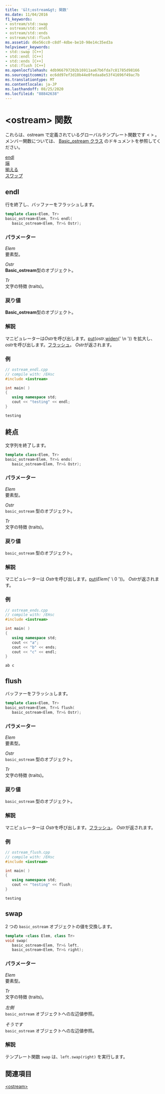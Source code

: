 ```yaml
---
title: '&lt;ostream&gt; 関数'
ms.date: 11/04/2016
f1_keywords:
- ostream/std::swap
- ostream/std::endl
- ostream/std::ends
- ostream/std::flush
ms.assetid: d6e56cc0-c8df-4dbe-be10-98e14c35ed3a
helpviewer_keywords:
- std::swap [C++]
- std::endl [C++]
- std::ends [C++]
- std::flush [C++]
ms.openlocfilehash: 4db966797202b16911aa67b6fda7c81785d98166
ms.sourcegitcommit: ec6dd97ef3d10b44e0fedaa8e53f41696f49ac7b
ms.translationtype: MT
ms.contentlocale: ja-JP
ms.lasthandoff: 08/25/2020
ms.locfileid: "88842638"
---
```

# <a name="ltostreamgt-functions"></a>&lt;ostream&gt; 関数

これらは、ostream で定義されているグローバルテンプレート関数です &lt; &gt; 。 メンバー関数については、 [Basic_ostream クラス](basic-ostream-class.md) のドキュメントを参照してください。

[endl](#endl)\
[端](#ends)\
[揃える](#flush)\
[スワップ](#swap)

## <a name="endl"></a>endl

行を終了し、バッファーをフラッシュします。

```cpp
template class<Elem, Tr>
basic_ostream<Elem, Tr>& endl(
   basic_ostream<Elem, Tr>& Ostr);
```

### <a name="parameters"></a>パラメーター

*Elem*\
要素型。

*Ostr*\
**Basic_ostream**型のオブジェクト。

*Tr*\
文字の特徴 (traits)。

### <a name="return-value"></a>戻り値

**Basic_ostream**型のオブジェクト。

### <a name="remarks"></a>解説

マニピュレーターは*Ostr*を呼び出します。[put](../standard-library/basic-ostream-class.md#put)(*ostr*.[widen](../standard-library/basic-ios-class.md#widen)(' \n ')) を拡大し、 *ostr*を呼び出します。[フラッシュ](../standard-library/basic-ostream-class.md#flush)。 *Ostr*が返されます。

### <a name="example"></a>例

```cpp
// ostream_endl.cpp
// compile with: /EHsc
#include <iostream>

int main( )
{
   using namespace std;
   cout << "testing" << endl;
}
```

```Output
testing
```

## <a name="ends"></a>終点

文字列を終了します。

```cpp
template class<Elem, Tr>
basic_ostream<Elem, Tr>& ends(
   basic_ostream<Elem, Tr>& Ostr);
```

### <a name="parameters"></a>パラメーター

*Elem*\
要素型。

*Ostr*\
`basic_ostream` 型のオブジェクト。

*Tr*\
文字の特徴 (traits)。

### <a name="return-value"></a>戻り値

`basic_ostream` 型のオブジェクト。

### <a name="remarks"></a>解説

マニピュレーターは *Ostr*を呼び出します。[put](../standard-library/basic-ostream-class.md#put)(*Elem*(' \ 0 '))。 *Ostr*が返されます。

### <a name="example"></a>例

```cpp
// ostream_ends.cpp
// compile with: /EHsc
#include <iostream>

int main( )
{
   using namespace std;
   cout << "a";
   cout << "b" << ends;
   cout << "c" << endl;
}
```

```Output
ab c
```

## <a name="flush"></a>flush

バッファーをフラッシュします。

```cpp
template class<Elem, Tr>
basic_ostream<Elem, Tr>& flush(
   basic_ostream<Elem, Tr>& Ostr);
```

### <a name="parameters"></a>パラメーター

*Elem*\
要素型。

*Ostr*\
`basic_ostream` 型のオブジェクト。

*Tr*\
文字の特徴 (traits)。

### <a name="return-value"></a>戻り値

`basic_ostream` 型のオブジェクト。

### <a name="remarks"></a>解説

マニピュレーターは *Ostr*を呼び出します。[フラッシュ](../standard-library/basic-ostream-class.md#flush)。 *Ostr*が返されます。

### <a name="example"></a>例

```cpp
// ostream_flush.cpp
// compile with: /EHsc
#include <iostream>

int main( )
{
   using namespace std;
   cout << "testing" << flush;
}
```

```Output
testing
```

## <a name="swap"></a>swap

2 つの `basic_ostream` オブジェクトの値を交換します。

```cpp
template <class Elem, class Tr>
void swap(
   basic_ostream<Elem, Tr>& left,
   basic_ostream<Elem, Tr>& right);
```

### <a name="parameters"></a>パラメーター

*Elem*\
要素型。

*Tr*\
文字の特徴 (traits)。

*左側*\
`basic_ostream` オブジェクトへの左辺値参照。

*そうです*\
`basic_ostream` オブジェクトへの左辺値参照。

### <a name="remarks"></a>解説

テンプレート関数 `swap` は、`left.swap(right)` を実行します。

## <a name="see-also"></a>関連項目

[\<ostream>](../standard-library/ostream.md)
